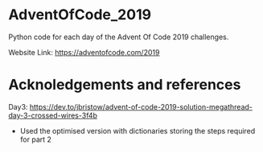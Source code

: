 # AdventOfCode_2019
Python code for each day of the Advent Of Code 2019 challenges.

Website Link: https://adventofcode.com/2019

# Acknoledgements and references
Day3: https://dev.to/jbristow/advent-of-code-2019-solution-megathread-day-3-crossed-wires-3f4b

+ Used the optimised version with dictionaries storing the steps required for part 2
